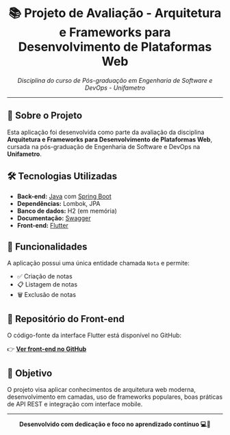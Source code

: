 <h1 align="center">📚 Projeto de Avaliação - Arquitetura e Frameworks para Desenvolvimento de Plataformas Web</h1>

<p align="center">
  <em>Disciplina do curso de Pós-graduação em Engenharia de Software e DevOps - Unifametro</em>
</p>

<hr>

<h2>🧠 Sobre o Projeto</h2>

<p>
  Esta aplicação foi desenvolvida como parte da avaliação da disciplina <strong>Arquitetura e Frameworks para Desenvolvimento de Plataformas Web</strong>, cursada na pós-graduação de Engenharia de Software e DevOps na <strong>Unifametro</strong>.
</p>

<h2>🛠️ Tecnologias Utilizadas</h2>

<ul>
  <li><strong>Back-end:</strong> 
    <a href="https://www.java.com/pt-BR" target="_blank">Java</a> com 
    <a href="https://spring.io/projects/spring-boot" target="_blank">Spring Boot</a>
  </li>
  <li><strong>Dependências:</strong> Lombok, JPA</li>
  <li><strong>Banco de dados:</strong> H2 (em memória)</li>
  <li><strong>Documentação:</strong> <a href="https://swagger.io/" target="_blank">Swagger</a></li>
  <li><strong>Front-end:</strong> <a href="https://flutter.dev/" target="_blank">Flutter</a></li>
</ul>

<h2>📄 Funcionalidades</h2>

<p>
  A aplicação possui uma única entidade chamada <code>Nota</code> e permite:
</p>

<ul>
  <li>✅ Criação de notas</li>
  <li>📋 Listagem de notas</li>
  <li>🗑️ Exclusão de notas</li>
</ul>

<h2>🔗 Repositório do Front-end</h2>

<p>
  O código-fonte da interface Flutter está disponível no GitHub:
</p>

<p>
  👉 <a href="https://github.com/gabrielweslley/Project-Notepad-Unifametro/tree/master/unifametro_notepad_frontend#readme" target="_blank"><strong>Ver front-end no GitHub</strong></a>
</p>

<h2>🚀 Objetivo</h2>

<p>
  O projeto visa aplicar conhecimentos de arquitetura web moderna, desenvolvimento em camadas, uso de frameworks populares, boas práticas de API REST e integração com interface mobile.
</p>

---

<p align="center">
  <strong>Desenvolvido com dedicação e foco no aprendizado contínuo 💻📱</strong>
</p>
